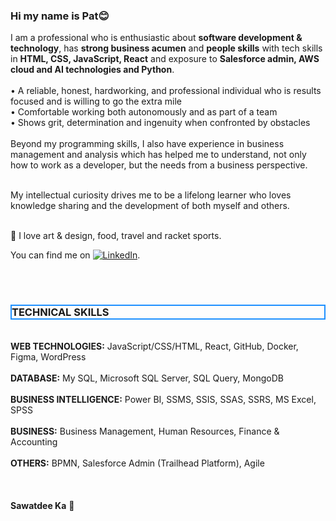 ### Hi my name is Pat😊

I am a professional who is enthusiastic about <b>software development & technology</b>, has <b>strong business acumen</b> and <b>people skills</b> with tech skills in <b>HTML, CSS, JavaScript, React</b> and exposure to <b>Salesforce admin, AWS cloud and AI technologies and Python</b>.
</br></br>
•	A reliable, honest, hardworking, and professional individual who is results focused and is willing to go the extra mile</br>
•	Comfortable working both autonomously and as part of a team</br>
•	Shows grit, determination and ingenuity when confronted by obstacles</br></br>
Beyond my programming skills, I also have experience in business management and analysis which has helped me to understand, not only how to work as a developer, but the needs from a business perspective. </br></br>

My intellectual curiosity drives me to be a lifelong learner who loves knowledge sharing and the development of both myself and others.


</br>
🥰 I love art & design, food, travel and racket sports.


You can find me on [![LinkedIn][2.2]][2].

<!-- Icons -->
[2.2]: https://raw.githubusercontent.com/MartinHeinz/MartinHeinz/master/linkedin-3-16.png (LinkedIn icon without padding)
<!-- Links to your social media accounts -->
[2]: https://www.linkedin.com/in/duangruethai-pat-pornthanes-55855991/
</br>
</br>


<h3 style="border:2px solid DodgerBlue;">TECHNICAL SKILLS</h3>
</br>
<b>WEB TECHNOLOGIES:</b>       JavaScript/CSS/HTML, React, GitHub, Docker, Figma, WordPress </br></br>
<b>DATABASE:</b>               My SQL, Microsoft SQL Server, SQL Query, MongoDB </br></br>
<b>BUSINESS INTELLIGENCE:</b>  Power BI, SSMS, SSIS, SSAS, SSRS, MS Excel, SPSS </br></br>
<b>BUSINESS:</b>               Business Management, Human Resources, Finance & Accounting </br></br>
<b>OTHERS:</b>                 BPMN, Salesforce Admin (Trailhead Platform), Agile </br></br>

</br>
</br>
<b>Sawatdee Ka</b> 🙏

